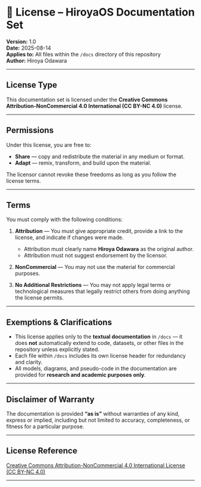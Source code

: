 # 📄 License – HiroyaOS Documentation Set

**Version:** 1.0  
**Date:** 2025-08-14  
**Applies to:** All files within the `/docs` directory of this repository  
**Author:** Hiroya Odawara  

---

## License Type
This documentation set is licensed under the **Creative Commons Attribution-NonCommercial 4.0 International (CC BY-NC 4.0)** license.

---

## Permissions
Under this license, you are free to:

- **Share** — copy and redistribute the material in any medium or format.
- **Adapt** — remix, transform, and build upon the material.

The licensor cannot revoke these freedoms as long as you follow the license terms.

---

## Terms
You must comply with the following conditions:

1. **Attribution** — You must give appropriate credit, provide a link to the license, and indicate if changes were made.  
   - Attribution must clearly name **Hiroya Odawara** as the original author.  
   - Attribution must not suggest endorsement by the licensor.

2. **NonCommercial** — You may not use the material for commercial purposes.

3. **No Additional Restrictions** — You may not apply legal terms or technological measures that legally restrict others from doing anything the license permits.

---

## Exemptions & Clarifications
- This license applies only to the **textual documentation** in `/docs` — it does **not** automatically extend to code, datasets, or other files in the repository unless explicitly stated.  
- Each file within `/docs` includes its own license header for redundancy and clarity.  
- All models, diagrams, and pseudo-code in the documentation are provided for **research and academic purposes only**.

---

## Disclaimer of Warranty
The documentation is provided **“as is”** without warranties of any kind, express or implied, including but not limited to accuracy, completeness, or fitness for a particular purpose.

---

## License Reference
[Creative Commons Attribution-NonCommercial 4.0 International License (CC BY-NC 4.0)](https://creativecommons.org/licenses/by-nc/4.0/)

---
